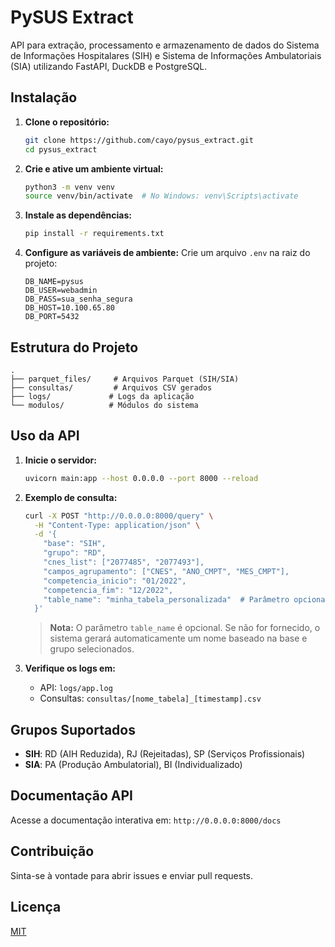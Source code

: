 # PySUS Extract

API para extração, processamento e armazenamento de dados do Sistema de Informações Hospitalares (SIH) e Sistema de Informações Ambulatoriais (SIA) utilizando FastAPI, DuckDB e PostgreSQL.

## **Instalação**

1. **Clone o repositório:**
    ```bash
    git clone https://github.com/cayo/pysus_extract.git
    cd pysus_extract
    ```

2. **Crie e ative um ambiente virtual:**
    ```bash
    python3 -m venv venv
    source venv/bin/activate  # No Windows: venv\Scripts\activate
    ```

3. **Instale as dependências:**
    ```bash
    pip install -r requirements.txt
    ```

4. **Configure as variáveis de ambiente:**
    Crie um arquivo `.env` na raiz do projeto:
    ```env
    DB_NAME=pysus
    DB_USER=webadmin
    DB_PASS=sua_senha_segura
    DB_HOST=10.100.65.80
    DB_PORT=5432
    ```

## **Estrutura do Projeto**
```
.
├── parquet_files/     # Arquivos Parquet (SIH/SIA)
├── consultas/         # Arquivos CSV gerados
├── logs/             # Logs da aplicação
└── modulos/          # Módulos do sistema
```

## **Uso da API**

1. **Inicie o servidor:**
    ```bash
    uvicorn main:app --host 0.0.0.0 --port 8000 --reload
    ```

2. **Exemplo de consulta:**
    ```bash
    curl -X POST "http://0.0.0.0:8000/query" \
      -H "Content-Type: application/json" \
      -d '{
        "base": "SIH",
        "grupo": "RD",
        "cnes_list": ["2077485", "2077493"],
        "campos_agrupamento": ["CNES", "ANO_CMPT", "MES_CMPT"],
        "competencia_inicio": "01/2022",
        "competencia_fim": "12/2022",
        "table_name": "minha_tabela_personalizada"  # Parâmetro opcional
      }'
    ```

    > **Nota:** O parâmetro `table_name` é opcional. Se não for fornecido, o sistema gerará automaticamente um nome baseado na base e grupo selecionados.

3. **Verifique os logs em:**
    - API: `logs/app.log`
    - Consultas: `consultas/[nome_tabela]_[timestamp].csv`

## **Grupos Suportados**

- **SIH**: RD (AIH Reduzida), RJ (Rejeitadas), SP (Serviços Profissionais)
- **SIA**: PA (Produção Ambulatorial), BI (Individualizado)

## **Documentação API**

Acesse a documentação interativa em: `http://0.0.0.0:8000/docs`

## **Contribuição**

Sinta-se à vontade para abrir issues e enviar pull requests.

## **Licença**

[MIT](LICENSE)
